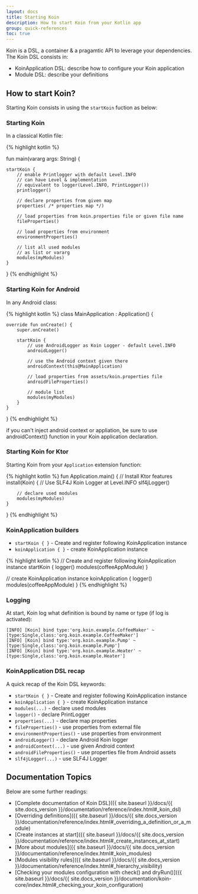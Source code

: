 ```yaml
---
layout: docs
title: Starting Koin
description: How to start Koin from your Kotlin app
group: quick-references
toc: true
---
```


Koin is a DSL, a container & a pragamtic API to leverage your dependencies. The Koin DSL consists in: 

* KoinApplication DSL: describe how to configure your Koin application
* Module DSL: describe your definitions

## How to start Koin?

Starting Koin consists in using the `startKoin` fuction as below:

### Starting Koin

In a classical Kotlin file:

{% highlight kotlin %}

fun main(vararg args: String) {

    startKoin {
        // enable Printlogger with default Level.INFO
        // can have Level & implementation
        // equivalent to logger(Level.INFO, PrintLogger())
        printlogger() 

        // declare properties from given map
        properties( /* properties map */)

        // load properties from koin.properties file or given file name
        fileProperties()

        // load properties from environment
        environmentProperties()

        // list all used modules
        // as list or vararg
        modules(myModules) 
    }
}
{% endhighlight %}

### Starting Koin for Android

In any Android class:

{% highlight kotlin %}
class MainApplication : Application() {

    override fun onCreate() {
        super.onCreate()

        startKoin {
            // use AndroidLogger as Koin Logger - default Level.INFO
            androidLogger()

            // use the Android context given there
            androidContext(this@MainApplication)

            // load properties from assets/koin.properties file
            androidFileProperties()

            // module list
            modules(myModules)
        }
    }
}
{% endhighlight %}

<div class="alert alert-primary" role="alert">
    if you can't inject android context or appliation, be sure to use androidContext() function in your Koin application declaration.
</div>

### Starting Koin for Ktor

Starting Koin from your `Application` extension function:

{% highlight kotlin %}
fun Application.main() {
    // Install Ktor features
    install(Koin) {
        // Use SLF4J Koin Logger at Level.INFO
        slf4jLogger()

        // declare used modules
        modules(myModules)
    }
}
{% endhighlight %}

### KoinApplication builders

* `startKoin { }` - Create and register following KoinApplication instance
* `koinApplication { }` - create KoinApplication instance

{% highlight kotlin %}
// Create and register following KoinApplication instance
startKoin {
    logger()
    modules(coffeeAppModule)
}

// create KoinApplication instance
koinApplication {
    logger()
    modules(coffeeAppModule)
}
{% endhighlight %}

### Logging

At start, Koin log what definition is bound by name or type (if log is activated):

```
[INFO] [Koin] bind type:'org.koin.example.CoffeeMaker' ~ [type:Single,class:'org.koin.example.CoffeeMaker']
[INFO] [Koin] bind type:'org.koin.example.Pump' ~ [type:Single,class:'org.koin.example.Pump']
[INFO] [Koin] bind type:'org.koin.example.Heater' ~ [type:Single,class:'org.koin.example.Heater']
```

### KoinApplication DSL recap

A quick recap of the Koin DSL keywords:

* `startKoin { }` - Create and register following KoinApplication instance
* `koinApplication { }` - create KoinApplication instance
* `modules(...)` - declare used modules
* `logger()` - declare PrintLogger
* `properties(...)` - declare map properties
* `fileProperties()` - use properties from external file
* `environmentProperties()` - use properties from environment
* `androidLogger()` - declare Android Koin logger
* `androidContext(...)` - use given Android context
* `androidFileProperties()` - use properties file from Android assets
* `slf4jLogger(...)` - use SLF4J Logger

## Documentation Topics

Below are some further readings:

* [Complete documentation of Koin DSL]({{ site.baseurl }}/docs/{{ site.docs_version }}/documentation/reference/index.html#_koin_dsl)
* [Overriding definitions]({{ site.baseurl }}/docs/{{ site.docs_version }}/documentation/reference/index.html#_overriding_a_definition_or_a_module)
* [Create instances at start]({{ site.baseurl }}/docs/{{ site.docs_version }}/documentation/reference/index.html#_create_instances_at_start)
* [More about modules]({{ site.baseurl }}/docs/{{ site.docs_version }}/documentation/reference/index.html#_koin_modules)
* [Modules visibility rules]({{ site.baseurl }}/docs/{{ site.docs_version }}/documentation/reference/index.html#_hierarchy_visibility)
* [Checking your modules configuration with check() and dryRun()]({{ site.baseurl }}/docs/{{ site.docs_version }}/documentation/koin-core/index.html#_checking_your_koin_configuration)
